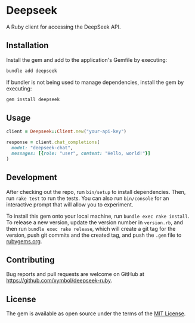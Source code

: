 # Deepseek

A Ruby client for accessing the DeepSeek API.

## Installation

Install the gem and add to the application's Gemfile by executing:

```bash
bundle add deepseek
```

If bundler is not being used to manage dependencies, install the gem by
executing:

```bash
gem install deepseek
```

## Usage

```ruby
client = Deepseek::Client.new("your-api-key")

response = client.chat_completions(
  model: "deepseek-chat",
  messages: [{role: "user", content: "Hello, world!"}]
)
```

## Development

After checking out the repo, run `bin/setup` to install dependencies. Then, run
`rake test` to run the tests. You can also run `bin/console` for an interactive
prompt that will allow you to experiment.

To install this gem onto your local machine, run `bundle exec rake install`. To
release a new version, update the version number in `version.rb`, and then run
`bundle exec rake release`, which will create a git tag for the version, push
git commits and the created tag, and push the `.gem` file to
[rubygems.org](https://rubygems.org).

## Contributing

Bug reports and pull requests are welcome on GitHub at
https://github.com/xymbol/deepseek-ruby.

## License

The gem is available as open source under the terms of the [MIT
License](https://opensource.org/licenses/MIT).
